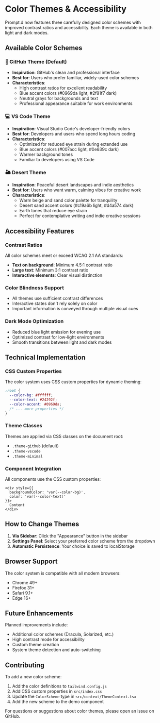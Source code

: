 # Color Themes & Accessibility

Prompt.d now features three carefully designed color schemes with improved contrast ratios and accessibility. Each theme is available in both light and dark modes.

## Available Color Schemes

### 🐙 GitHub Theme (Default)
- **Inspiration**: GitHub's clean and professional interface
- **Best for**: Users who prefer familiar, widely-used color schemes
- **Characteristics**: 
  - High contrast ratios for excellent readability
  - Blue accent colors (#0969da light, #2f81f7 dark)
  - Neutral grays for backgrounds and text
  - Professional appearance suitable for work environments

### 💻 VS Code Theme
- **Inspiration**: Visual Studio Code's developer-friendly colors
- **Best for**: Developers and users who spend long hours coding
- **Characteristics**:
  - Optimized for reduced eye strain during extended use
  - Blue accent colors (#007acc light, #0e639c dark)
  - Warmer background tones
  - Familiar to developers using VS Code

### 🏜️ Desert Theme
- **Inspiration**: Peaceful desert landscapes and indie aesthetics
- **Best for**: Users who want warm, calming vibes for creative work
- **Characteristics**:
  - Warm beige and sand color palette for tranquility
  - Desert sand accent colors (#c19a6b light, #d4a574 dark)
  - Earth tones that reduce eye strain
  - Perfect for contemplative writing and indie creative sessions

## Accessibility Features

### Contrast Ratios
All color schemes meet or exceed WCAG 2.1 AA standards:
- **Text on background**: Minimum 4.5:1 contrast ratio
- **Large text**: Minimum 3:1 contrast ratio
- **Interactive elements**: Clear visual distinction

### Color Blindness Support
- All themes use sufficient contrast differences
- Interactive states don't rely solely on color
- Important information is conveyed through multiple visual cues

### Dark Mode Optimization
- Reduced blue light emission for evening use
- Optimized contrast for low-light environments
- Smooth transitions between light and dark modes

## Technical Implementation

### CSS Custom Properties
The color system uses CSS custom properties for dynamic theming:

```css
:root {
  --color-bg: #ffffff;
  --color-text: #24292f;
  --color-accent: #0969da;
  /* ... more properties */
}
```

### Theme Classes
Themes are applied via CSS classes on the document root:
- `.theme-github` (default)
- `.theme-vscode`
- `.theme-minimal`

### Component Integration
All components use the CSS custom properties:

```tsx
<div style={{ 
  backgroundColor: 'var(--color-bg)',
  color: 'var(--color-text)' 
}}>
  Content
</div>
```

## How to Change Themes

1. **Via Sidebar**: Click the "Appearance" button in the sidebar
2. **Settings Panel**: Select your preferred color scheme from the dropdown
3. **Automatic Persistence**: Your choice is saved to localStorage

## Browser Support

The color system is compatible with all modern browsers:
- Chrome 49+
- Firefox 31+
- Safari 9.1+
- Edge 16+

## Future Enhancements

Planned improvements include:
- Additional color schemes (Dracula, Solarized, etc.)
- High contrast mode for accessibility
- Custom theme creation
- System theme detection and auto-switching

## Contributing

To add a new color scheme:

1. Add the color definitions to `tailwind.config.js`
2. Add CSS custom properties in `src/index.css`
3. Update the `ColorScheme` type in `src/context/ThemeContext.tsx`
4. Add the new scheme to the demo component

For questions or suggestions about color themes, please open an issue on GitHub. 